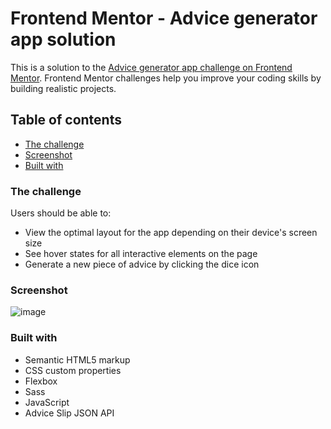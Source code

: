 # Frontend Mentor - Advice generator app solution

This is a solution to the [Advice generator app challenge on Frontend Mentor](https://www.frontendmentor.io/challenges/advice-generator-app-QdUG-13db). Frontend Mentor challenges help you improve your coding skills by building realistic projects.

## Table of contents


  - [The challenge](#the-challenge)
  - [Screenshot](#screenshot)
  - [Built with](#built-with)
 
 
### The challenge

Users should be able to:

- View the optimal layout for the app depending on their device's screen size
- See hover states for all interactive elements on the page
- Generate a new piece of advice by clicking the dice icon

### Screenshot

![image](screenshot.png)

### Built with

- Semantic HTML5 markup
- CSS custom properties
- Flexbox
- Sass
- JavaScript
- Advice Slip JSON API



